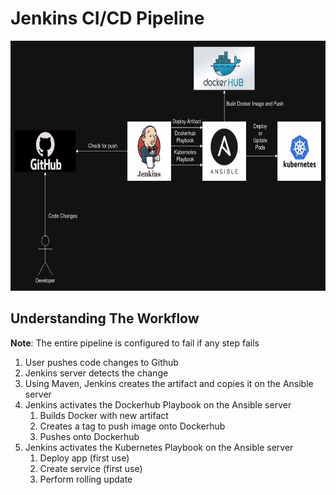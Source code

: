 # Jenkins CI/CD Pipeline

<img title="Jenkins CI/CD Pipeline" src="images/jenkins_workflow.png" width="800" height="400">

## Understanding The Workflow

**Note**: The entire pipeline is configured to fail if any step fails

1. User pushes code changes to Github
2. Jenkins server detects the change
3. Using Maven, Jenkins creates the artifact and copies it on the Ansible server
4. Jenkins activates the Dockerhub Playbook on the Ansible server
    1. Builds Docker with new artifact
    2. Creates a tag to push image onto Dockerhub
    3. Pushes onto Dockerhub
5. Jenkins activates the Kubernetes Playbook on the Ansible server
    1. Deploy app (first use)
    2. Create service (first use)
    3. Perform rolling update